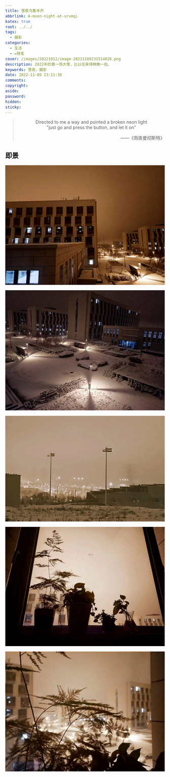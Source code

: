 ```yaml
---
title: 雪夜乌鲁木齐
abbrlink: A-moon-night-at-urumqi
katex: true
root: ../../
tags:
  - 摄影
categories:
  - 生活
  - ✒️随笔
cover: /images/20221012/image-20221109231514026.png
description: 2022年的第一场大雪，比以往来得稍晚一些。
keywords: 雪夜，摄影
date: 2022-11-09 23:11:38
comments:
copyright:
aside:
password:
hidden:
sticky:
---
```


> <center>Directed to me a way and pointed a broken neon light</center>
> <center> "just go and press the button, and let it on"</center>
> <p align="right">——《雨夜曼彻斯特》</p>

## 即景

![雪夜](../../../images/20221012/image-20221109231616388.png)

![雪夜](../../../images/20221012/image-20221109231631875.png)

![雪夜](../../../images/20221012/image-20221109231653738.png)

![雪夜](../../../images/20221012/image-20221109231710670.png)

![雪夜](../../../images/20221012/image-20221109231514026.png)